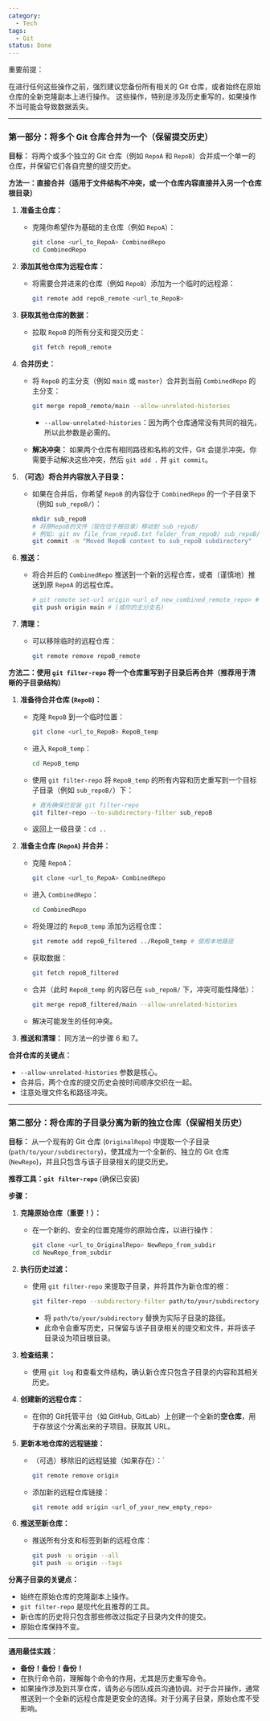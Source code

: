 ```yaml
---
category:
  - Tech
tags:
  - Git
status: Done
---
```

重要前提：

在进行任何这些操作之前，强烈建议您备份所有相关的 Git 仓库，或者始终在原始仓库的全新克隆副本上进行操作。 这些操作，特别是涉及历史重写的，如果操作不当可能会导致数据丢失。

---

### 第一部分：将多个 Git 仓库合并为一个（保留提交历史）

**目标：** 将两个或多个独立的 Git 仓库（例如 `RepoA` 和 `RepoB`）合并成一个单一的仓库，并保留它们各自完整的提交历史。

**方法一：直接合并（适用于文件结构不冲突，或一个仓库内容直接并入另一个仓库根目录）**

1. **准备主仓库：**
    
    - 克隆你希望作为基础的主仓库（例如 `RepoA`）：
        ```Bash
        git clone <url_to_RepoA> CombinedRepo
        cd CombinedRepo
        ```
        
2. **添加其他仓库为远程仓库：**
    
    - 将需要合并进来的仓库（例如 `RepoB`）添加为一个临时的远程源：
        ```Bash
        git remote add repoB_remote <url_to_RepoB>
        ```
        
3. **获取其他仓库的数据：**
    
    - 拉取 `RepoB` 的所有分支和提交历史：
        ```Bash
        git fetch repoB_remote
        ```
        
4. **合并历史：**
    
    - 将 `RepoB` 的主分支（例如 `main` 或 `master`）合并到当前 `CombinedRepo` 的主分支：  
        ```Bash
        git merge repoB_remote/main --allow-unrelated-histories
        ```
        
        - `--allow-unrelated-histories`：因为两个仓库通常没有共同的祖先，所以此参数是必需的。
    - **解决冲突：** 如果两个仓库有相同路径和名称的文件，Git 会提示冲突。你需要手动解决这些冲突，然后 `git add .` 并 `git commit`。
5. **（可选）将合并内容放入子目录：**
    
    - 如果在合并后，你希望 `RepoB` 的内容位于 `CombinedRepo` 的一个子目录下（例如 `sub_repoB/`）：
    
        ```Bash
        mkdir sub_repoB
        # 将原RepoB的文件（现在位于根目录）移动到 sub_repoB/
        # 例如: git mv file_from_repoB.txt folder_from_repoB/ sub_repoB/
        git commit -m "Moved RepoB content to sub_repoB subdirectory"
        ```
        
6. **推送：**
    
    - 将合并后的 `CombinedRepo` 推送到一个新的远程仓库，或者（谨慎地）推送到原 `RepoA` 的远程仓库。
        
        ```Bash
        # git remote set-url origin <url_of_new_combined_remote_repo> # (如果推送到全新仓库)
        git push origin main # (或你的主分支名)
        ```
        
7. **清理：**
    
    - 可以移除临时的远程仓库：
        
        ```Bash
        git remote remove repoB_remote
        ```
        

**方法二：使用 `git filter-repo` 将一个仓库重写到子目录后再合并（推荐用于清晰的子目录结构）**

1. **准备待合并仓库 (`RepoB`)：**
    
    - 克隆 `RepoB` 到一个临时位置：
        ```bash
        git clone <url_to_RepoB> RepoB_temp
        ```

    - 进入 `RepoB_temp`：
        ```bash
        cd RepoB_temp
        ```

    - 使用 `git filter-repo` 将 `RepoB_temp` 的所有内容和历史重写到一个目标子目录（例如 `sub_repoB/`）下：
        
        ```Bash
        # 首先确保已安装 git filter-repo
        git filter-repo --to-subdirectory-filter sub_repoB
        ```
        
    - 返回上一级目录：`cd ..`
2. **准备主仓库 (`RepoA`) 并合并：**
    
    - 克隆 `RepoA`：
        ```bash
        git clone <url_to_RepoA> CombinedRepo
        ```
    
    - 进入 `CombinedRepo`：
        ```bash
        cd CombinedRepo
        ```
    
    - 将处理过的 `RepoB_temp` 添加为远程仓库：
        ```Bash
        git remote add repoB_filtered ../RepoB_temp # 使用本地路径
        ```
        
    - 获取数据：
        ```bash
        git fetch repoB_filtered
        ```
    
    - 合并（此时 `RepoB_temp` 的内容已在 `sub_repoB/` 下，冲突可能性降低）：
        ```Bash
        git merge repoB_filtered/main --allow-unrelated-histories
        ```
        
    - 解决可能发生的任何冲突。
3. **推送和清理：** 同方法一的步骤 6 和 7。

**合并仓库的关键点：**

- `--allow-unrelated-histories` 参数是核心。
- 合并后，两个仓库的提交历史会按时间顺序交织在一起。
- 注意处理文件名和路径冲突。

---

### 第二部分：将仓库的子目录分离为新的独立仓库（保留相关历史）

**目标：** 从一个现有的 Git 仓库 (`OriginalRepo`) 中提取一个子目录 (`path/to/your/subdirectory`)，使其成为一个全新的、独立的 Git 仓库 (`NewRepo`)，并且只包含与该子目录相关的提交历史。

**推荐工具：`git filter-repo`** (确保已安装)

**步骤：**

1. **克隆原始仓库（重要！）：**
    
    - 在一个新的、安全的位置克隆你的原始仓库，以进行操作：
        
        ```Bash
        git clone <url_to_OriginalRepo> NewRepo_from_subdir
        cd NewRepo_from_subdir
        ```
        
2. **执行历史过滤：**
    
    - 使用 `git filter-repo` 来提取子目录，并将其作为新仓库的根：
        
        ```Bash
        git filter-repo --subdirectory-filter path/to/your/subdirectory
        ```
        
        - 将 `path/to/your/subdirectory` 替换为实际子目录的路径。
        - 此命令会重写历史，只保留与该子目录相关的提交和文件，并将该子目录设为项目根目录。
3. **检查结果：**
    
    - 使用 `git log` 和查看文件结构，确认新仓库只包含子目录的内容和其相关历史。
4. **创建新的远程仓库：**
    
    - 在你的 Git托管平台（如 GitHub, GitLab）上创建一个全新的**空仓库**，用于存放这个分离出来的子项目。获取其 URL。
5. **更新本地仓库的远程链接：**
    
    - （可选）移除旧的远程链接（如果存在）：`
        ```bash
        git remote remove origin
        ```

    - 添加新的远程仓库链接：
        
        ```Bash
        git remote add origin <url_of_your_new_empty_repo>
        ```
        
6. **推送至新仓库：**
    
    - 推送所有分支和标签到新的远程仓库：
        
        ```Bash
        git push -u origin --all
        git push -u origin --tags
        ```
        

**分离子目录的关键点：**

- 始终在原始仓库的克隆副本上操作。
- `git filter-repo` 是现代化且推荐的工具。
- 新仓库的历史将只包含那些修改过指定子目录内文件的提交。
- 原始仓库保持不变。

---

**通用最佳实践：**

- **备份！备份！备份！**
- 在执行命令前，理解每个命令的作用，尤其是历史重写命令。
- 如果操作涉及到共享仓库，请务必与团队成员沟通协调。对于合并操作，通常推送到一个全新的远程仓库是更安全的选择。对于分离子目录，原始仓库不受影响。
